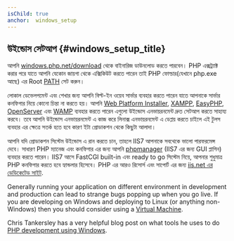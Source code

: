 ```yaml
---
isChild: true
anchor:  windows_setup
---
```


## উইন্ডোস সেটআপ {#windows_setup_title}

আপনি [windows.php.net/download][php-downloads] থেকে বাইনারিজ ডাউনলোড করতে পারবেন। PHP এক্সট্র্যাক্ট করার পরে যাতে আপনি যেকোন জায়গা থেকে এক্সিকিউট করতে পারেন তাই PHP ফোল্ডার(যেখানে php.exe আছে) এর Root [PATH][windows-path] সেট করুন।

লোকাল ডেভেলপমেন্ট এবং শেখার জন্য আপনি বিল্ট-ইন ওয়েব সার্ভার ব্যবহার করতে পারেন যাতে আপনাকে সার্ভার কনফিগার নিয়ে কোনো চিন্তা না করতে হয়। আপনি [Web Platform Installer][wpi], [XAMPP][xampp], [EasyPHP][easyphp], [OpenServer][openserver] এবং [WAMP][wamp] ব্যবহার করতে পারেন এগুলো উইন্ডোস এনভায়রনমেন্ট দ্রুত সেটআপ করতে সাহায্য করবে।  তবে আপনি উইন্ডোস এনভায়রনমেন্ট এ কাজ করে লিনাক্স এনভায়রনমেন্ট এ ডেপ্লয় করতে চাইলে এই টুলস ব্যবহার এর ক্ষেত্রে সতর্ক হতে হবে কারণ ইটা প্রোডাকশন থেকে কিছুটা আলাদা।

আপনি যদি প্রোডাকশন সিস্টেম উইন্ডোস এ রান করতে চান, তাহলে IIS7 আপনাকে সবথেকে ভালো পারফরমেন্স দেবে। সাধারণ PHP ম্যানেজ এবং কনফিগার এর জন্য আপনি [phpmanager][phpmanager] (IIS7 এর জন্য GUI প্লাগিন)  ব্যবহার করতে পারেন। IIS7 আসে FastCGI built-in এবং ready to go সিস্টেম নিয়ে, আপনার শুধুমাত্র PHP কনফিগার করতে হবে হ্যান্ডলার হিসেবে। PHP এর আরও রিসোর্স এবং সাপোর্ট এর জন্য [iis.net এর ডেডিকেটেড সাইট][php-iis].

Generally running your application on different environment in development and production can lead to strange bugs popping up when you go
live. If you are developing on Windows and deploying to Linux (or anything non-Windows) then you should consider using a [Virtual Machine](/#virtualization_title).

Chris Tankersley has a very helpful blog post on what tools he uses to do [PHP development using Windows][windows-tools].

[easyphp]: http://www.easyphp.org/
[phpmanager]: http://phpmanager.codeplex.com/
[openserver]: http://open-server.ru/
[wamp]: http://www.wampserver.com/en/
[php-downloads]: http://windows.php.net/download/
[php-iis]: http://php.iis.net/
[windows-path]: http://www.windows-commandline.com/set-path-command-line/
[windows-tools]: http://ctankersley.com/2016/11/13/developing-on-windows-2016/
[wpi]: https://www.microsoft.com/web/downloads/platform.aspx
[xampp]: http://www.apachefriends.org/en/xampp.html
